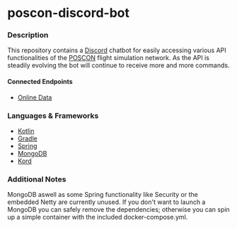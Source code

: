 # poscon-discord-bot

### Description

This repository contains a [Discord](https://discord.com) chatbot for easily accessing various API functionalities of
the [POSCON](https://poscon.net/) flight simulation network. As the API is steadily evolving the bot will continue to
receive more and more commands.

#### Connected Endpoints

* [Online Data](https://cdn.poscon.com/docs/services/index.html#operation/get-online-data)

### Languages & Frameworks

* [Kotlin](https://kotlinlang.org/)
* [Gradle](https://gradle.org/)
* [Spring](https://spring.io/)
* [MongoDB](https://www.mongodb.com/)
* [Kord](https://github.com/kordlib/kord/)

### Additional Notes

MongoDB aswell as some Spring functionality like Security or the embedded Netty are currently unused. If you don't want
to launch a MongoDB you can safely remove the dependencies; otherwise you can spin up a simple container with the
included docker-compose.yml. 
